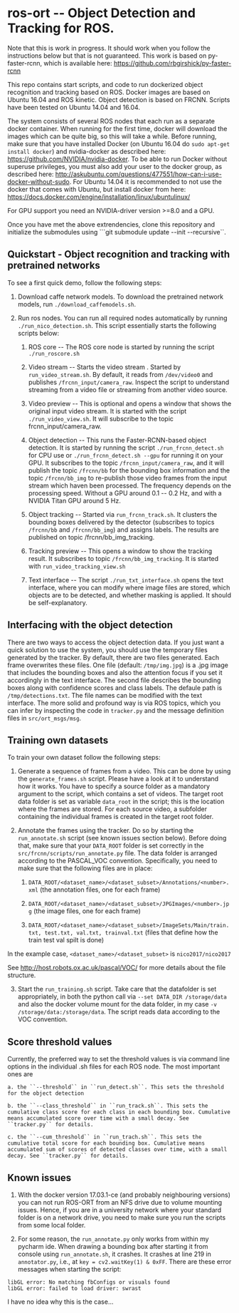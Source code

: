 # ros-ort -- Object Detection and Tracking for ROS.

Note that this is work in progress. It should work when you follow the instructions below but that is not guaranteed. This work is based on py-faster-rcnn, which is available here: https://github.com/rbgirshick/py-faster-rcnn

This repo contains start scripts, and code to run dockerized object recognition and tracking based on ROS. Docker images are based on Ubuntu 16.04 and ROS kinetic. Object detection is based on FRCNN. Scripts have been tested on Ubuntu 14.04 and 16.04.

The system consists of several ROS nodes that each run as a separate docker container. When running for the first time, docker will download the images which can be quite big, so this will take a while. Before running, make sure that you have installed Docker (on Ubuntu 16.04 do ```sudo apt-get install docker```) and nvidia-docker as described here: https://github.com/NVIDIA/nvidia-docker. To be able to run Docker without superuse privileges, you must also add your user to the docker group, as described here: http://askubuntu.com/questions/477551/how-can-i-use-docker-without-sudo. For Ubuntu 14.04 it is recommended to not use the docker that comes with Ubuntu, but install docker from here: https://docs.docker.com/engine/installation/linux/ubuntulinux/

For GPU support you need an NVIDIA-driver version >=8.0 and a GPU.

Once you have met the above extrendencies, clone this repository and initialize the submodules using ```git submodule update --init --recursive``. 

## Quickstart - Object recognition and tracking with pretrained networks

To see a first quick demo, follow the following steps:

1. Download caffe network models. 
	To download the pretrained network models, run ```./download_caffemodels.sh```.

2. Run ros nodes. You can run all required nodes automatically by running ```./run_nico_detection.sh```. This script essentially starts the following scripts below:

	1. ROS core -- The ROS core node is started by running the script ```./run_roscore.sh```

	2. Video stream -- 
		Starts the video stream . Started by ```run_video_stream.sh```. By default, it reads from ``/dev/video0`` and publishes `/frcnn_input/camera_raw`. Inspect the script to understand streaming from a video file or streaming from another video source. 
	
	3. Video preview -- 
		This is optional and opens a window that shows the original input video stream. It is started with the script ```./run_video_view.sh```. It will subscribe to the topic frcnn_input/camera_raw. 
		
	4. Object detection -- 
		This runs the Faster-RCNN-based object detection. It is started by running the script ```./run_frcnn_detect.sh``` for CPU use or ```./run_frcnn_detect.sh --gpu``` for running it on your GPU. It subscribes to the topic `/frcnn_input/camera_raw`, and it will publish the topic `/frcnn/bb` for the bounding box information and the topic `/frcnn/bb_img` to re-publish those video frames from the input stream which haven been processed. The frequency depends on the processing speed. Without a GPU around 0.1 -- 0.2 Hz, and with a NVIDIA Titan GPU around 5 Hz. 
		
	5. Object tracking -- Started via ```run_frcnn_track.sh```. It clusters the bounding boxes delivered by the detector (subscribes to topics `/frcnn/bb` and `/frcnn/bb_img`) and assigns labels. The results are published on topic /frcnn/bb_img_tracking. 
		
		

	6. Tracking preview -- 
		This opens a window to show the tracking result. It subscribes to topic `/frcnn/bb_img_tracking`. It is started with ```run_video_tracking_view.sh```

	7. Text interface -- 
		The script ```./run_txt_interface.sh```  opens the text interface, where you can modify where image files are stored, which objects are to be detected, and whether masking is applied. It should be self-explanatory. 


## Interfacing with the object detection 

There are two ways to access the object detection data. If you just want a quick solution to use the system, you should use the temporary files generated by the tracker. By default, there are two files generated. Each frame overwrites these files. One file (default: `/tmp/img.jpg`) is a .jpg image that includes the bounding boxes and also the attention focus if you set it accordingly in the text interface. The second file describes the bounding boxes along with confidence scores and class labels. The defaule path is `/tmp/detections.txt`. The file names can be modified with the text interface. The more solid and profound way is via ROS topics, which you can infer by inspecting the code in `tracker.py` and the message definition files in `src/ort_msgs/msg`. 
		

## Training own datasets

To train your own dataset follow the following steps:

1. Generate a sequence of frames from a video. This can be done by using the ``generate_frames.sh`` script. Please have a look at it to understand how it works. You have to specify a source folder as a mandatory argument to the script, which contains a set of videos. The target root data folder is set as variable `data_root` in the script; this is the location where the frames are stored. For each source video, a subfolder containing the individual frames is created in the target root folder. 

2. Annotate the frames using the tracker. Do so by starting the `run_annotate.sh` script (see known issues section below). Before doing that, make sure that your `DATA_ROOT` folder is set correctly in the `src/frcnn/scripts/run_annotate.py` file. The data folder is arranged according to the PASCAL_VOC convention. Specifically, you need to make sure that the following files are in place: 
	
	1. ``DATA_ROOT/<dataset_name>/<dataset_subset>/Annotations/<number>.xml`` (the annotation files, one for each frame)

	2. ``DATA_ROOT/<dataset_name>/<dataset_subset>/JPGImages/<number>.jpg`` (the image files, one for each frame)

	3. ``DATA_ROOT/<dataset_name>/<dataset_subset>/ImageSets/Main/train.txt, test.txt, val.txt, trainval.txt`` (files that define how the train test val spilt is done)

In the example case, ``<dataset_name>/<dataset_subset>`` is ``nico2017/nico2017``

See http://host.robots.ox.ac.uk/pascal/VOC/ for more details about the file structure.

3. Start the `run_training.sh` script. Take care that the datafolder is set appropriately, in both the python call via ``--set DATA_DIR /storage/data`` and also the docker volume mount for the data folder, in my case ``-v /storage/data:/storage/data``. The script reads data according to the VOC convention. 

## Score threshold values

Currently, the preferred way to set the threshold values is via command line options in the individual .sh files for each ROS node. The most important ones are 
	
	a. the ``--threshold`` in ``run_detect.sh``. This sets the threshold for the object detection

	b. the ``--class_threshold`` in ``run_track.sh``. This sets the cumulative class score for each class in each bounding box. Cumulative means accumulated score over time with a small decay. See ``tracker.py`` for details. 

	c. the ``--cum_threshold`` in ``run_trach.sh``. This sets the cumulative total score for each bounding box. Cumulative means accumulated sum of scores of detected classes over time, with a small decay. See ``tracker.py`` for details. 


## Known issues

1. With the docker version 17.03.1-ce (and probably neighbouring versions) you can not run ROS-ORT from an NFS drive due to volume mounting issues. Hence, if you are in a university network where your standard folder is on a network drive, you need to make sure you run the scripts from some local folder. 

2. For some reason, the `run_annotate.py` only works from within my pycharm ide. When drawing a bounding box after starting it from console using `run_annotate.sh`, it crashes. It crashes at line 219 in `annotator.py`, i.e., at `key = cv2.waitKey(1) & 0xFF`. There are these error messages when starting the script:
```
libGL error: No matching fbConfigs or visuals found
libGL error: failed to load driver: swrast
```

I have no idea why this is the case...




